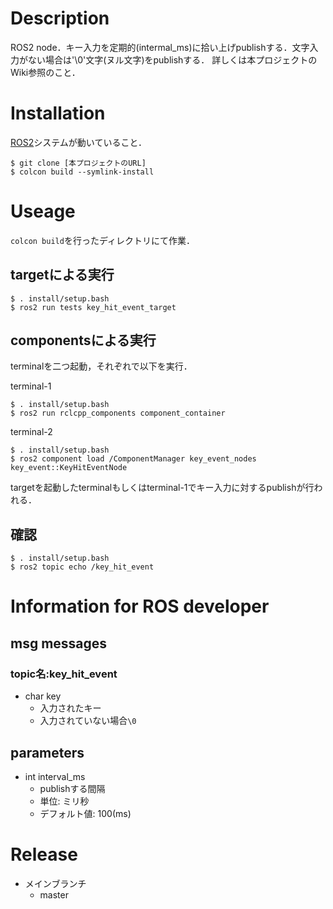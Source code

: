 # Description
ROS2 node．キー入力を定期的(intermal_ms)に拾い上げpublishする．文字入力がない場合は'\0'文字(ヌル文字)をpublishする．
詳しくは本プロジェクトのWiki参照のこと．

# Installation
[ROS2](https://index.ros.org/doc/ros2/)システムが動いていること．


```
$ git clone [本プロジェクトのURL]
$ colcon build --symlink-install
```

# Useage
`colcon build`を行ったディレクトリにて作業．

## targetによる実行

```
$ . install/setup.bash
$ ros2 run tests key_hit_event_target
```

## componentsによる実行
terminalを二つ起動，それぞれで以下を実行．

terminal-1
```
$ . install/setup.bash
$ ros2 run rclcpp_components component_container
```

terminal-2
```
$ . install/setup.bash
$ ros2 component load /ComponentManager key_event_nodes key_event::KeyHitEventNode
```

targetを起動したterminalもしくはterminal-1でキー入力に対するpublishが行われる．

## 確認

```
$ . install/setup.bash
$ ros2 topic echo /key_hit_event
```

# Information for ROS developer
## msg messages
### topic名:key_hit_event

* char key
    * 入力されたキー
    * 入力されていない場合`\0`

## parameters

* int interval_ms
    * publishする間隔
    * 単位: ミリ秒
    * デフォルト値: 100(ms)

# Release
* メインブランチ
    * master

